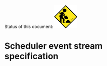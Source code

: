 Status of this document:
![](../../_assets/under-construction-flashing-barracade-animation.gif)

# Scheduler event stream specification


